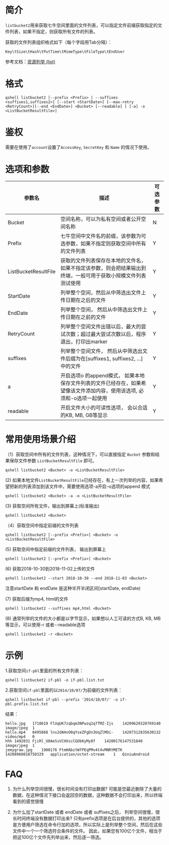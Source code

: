 # 简介

`listbucket2`用来获取七牛空间里面的文件列表，可以指定文件前缀获取指定的文件列表，如果不指定，则获取所有文件的列表。

获取的文件列表组织格式如下（每个字段用Tab分隔）：

```
Key\tSize\tHash\tPutTime\tMimeType\tFileType\tEndUser
```


参考文档：[资源列举 (list)](http://developer.qiniu.com/code/v6/api/kodo-api/rs/list.html)


# 格式

```
qshell listbucket2 [--prefix <Prefix> | --suffixes <suffixes1,suffixes2>] [--start <StartDate>] [--max-retry <RetryCount>][--end <EndDate>] <Bucket> [--readable] [ [-a] -o <ListBucketResultFile>]
```

# 鉴权

需要在使用了`account`设置了`AccessKey`, `SecretKey` 和  `Name` 的情况下使用。


# 选项和参数

| 参数名               | 描述                                                                                                           | 可选参数 |
|----------------------|----------------------------------------------------------------------------------------------------------------|----------|
| Bucket               | 空间名称，可以为私有空间或者公开空间名称                                                                       | N        |
| Prefix               | 七牛空间中文件名的前缀，该参数为可选参数，如果不指定则获取空间中所有的文件列表                                 | Y        |
| ListBucketResultFile | 获取的文件列表保存在本地的文件名，如果不指定该参数，则会把结果输出到终端，一般可用于获取小规模文件列表测试使用 | Y        |
| StartDate            | 列举整个空间，然后从中筛选出文件上传日期在<StartDate>之后的文件                                                | Y        |
| EndDate              | 列举整个空间， 然后从中筛选出文件上传日期在<EndDate>之前的文件                                                 | Y        |
| RetryCount           | 列举整个空间文件出错以后，最大的尝试次数；超过最大尝试次数以后，程序退出，打印出marker                         | Y        |
| suffixes             | 列举整个空间文件， 然后从中筛选出文件后缀为在[suffixes1, suffixes2, ...]中的文件                               | Y        |
| a                    | 开启选项o 的append模式， 如果本地保存文件列表的文件已经存在，如果希望像该文件添加内容，使用该选项, 必须和-o选项一起使用   | Y        |
| readable | 开启文件大小的可读性选项， 会以合适的KB, MB, GB等显示 | Y |


# 常用使用场景介绍

（1）获取空间中所有的文件列表，这种情况下，可以直接指定 `Bucket` 参数和结果保存文件参数 `ListBucketResultFile` 即可。

```
qshell listbucket2 <Bucket> -o <ListBucketResultFile>
```
 
 (2) 如果本地文件`ListBucketResultFile`已经存在，有上一次列举的内容，如果希望把新的列表添加到该文件中，需要使用选项-a开启-o选项的append 模式
 
 ```
 qshell listbucket2 <Bucket> -a -o <ListBucketResultFile>
 ```

 (3) 获取空间所有文件，输出到屏幕上(标准输出)

 ```
 qshell listbucket2 <Bucket> 
 ```

（4）获取空间中指定前缀的文件列表

```
qshell listbucket2 [--prefix <Prefix>] <Bucket> -o <ListBucketResultFile>
```

 (5) 获取空间中指定前缀的文件列表， 输出到屏幕上
 
 ```
 qshell listbucket2 [--prefix <Prefix>] <Bucket>
 ```
 
 (6) 获取2018-10-30到2018-11-02上传的文件
 ```
 qshell listbucket2 --start 2018-10-30 --end 2018-11-03 <Bucket>
 ```
 
 注意startDate 和 endDate 是这种半开半闭区间[startDate, endDate)

 
 (7) 获取后缀为mp4, html的文件
 
 ```
 qshell listbucket2 --suffixes mp4,html <Bucket>
 ```
 
 (8) 通常列举的文件的大小都是以字节显示，如果想以人工可读的方式B, KB, MB等显示，可以使用-r 或者--readable选项
 
 ```
 qshell listbucket2 -r <Bucket>
 ```


# 示例

1.获取空间`if-pbl`里面的所有文件列表：

```
qshell listbucket2 if-pbl -o if-pbl.list.txt
```

2.获取空间`if-pbl`里面的以`2014/10/07/`为前缀的文件列表：

```
qshell listbucket if-pbl --prefix '2014/10/07/' -o if-pbl.prefix.list.txt
```

结果：

```
hello.jpg	1710619	FlUqUK7zqbqm3NPwzq2q7TMZ-Ijs	14209629320769140	image/jpeg  1
hello.mp4	8495868	lns2dAHvO0qYseZFgDn3UqZlMOi-	14207312835630132	video/mp4   0
hhh	1492031	FjiRl_U0AeSsVCHXscCGObKyMy8f	14200176147531840	image/jpeg  1
jemygraw.jpg	1900176	FtmHAbztWfPEqPMv4t4vMNRYMETK	14208960018750329	application/octet-stream	1   QiniuAndroid
```

# FAQ
1. 为什么列举空间很慢，很长时间没有打印出数据?
可能是您最近删除了大量的数据，在这种情况下接口会返回空的数据，这种数据不会打印出来，所以终端看到的感觉很慢

2. 为什么加了startDate 或者 endDate 或者 suffixes之后， 列举空间很慢，很长时间终端没有数据打印出来?
只有prefix选项是在后台提供的，其他的选项是方便用户筛选在命令行加的选项，所以实际上是列举整个空间，然后在这些文件中一个一个筛选符合条件的文件。
因此，如果您有100亿个文件，相当于把这100亿个文件先列举出来，然后逐一筛选。
